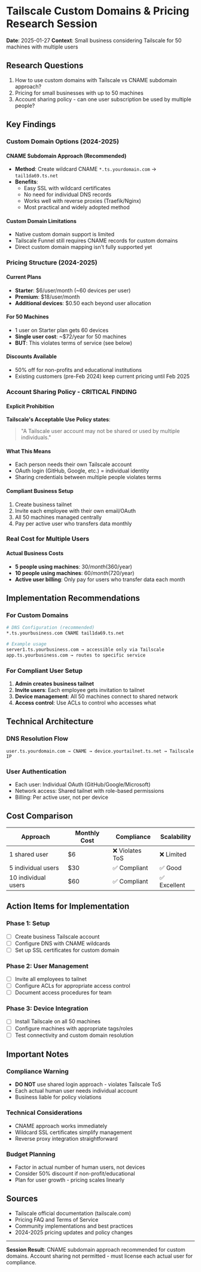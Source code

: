 # Tailscale Custom Domains & Pricing Research Session
**Date**: 2025-01-27
**Context**: Small business considering Tailscale for 50 machines with multiple users

## Research Questions
1. How to use custom domains with Tailscale vs CNAME subdomain approach?
2. Pricing for small businesses with up to 50 machines
3. Account sharing policy - can one user subscription be used by multiple people?

## Key Findings

### Custom Domain Options (2024-2025)

#### CNAME Subdomain Approach (Recommended)
- **Method**: Create wildcard CNAME `*.ts.yourdomain.com` → `tail1da69.ts.net`
- **Benefits**:
  - Easy SSL with wildcard certificates
  - No need for individual DNS records
  - Works well with reverse proxies (Traefik/Nginx)
  - Most practical and widely adopted method

#### Custom Domain Limitations
- Native custom domain support is limited
- Tailscale Funnel still requires CNAME records for custom domains
- Direct custom domain mapping isn't fully supported yet

### Pricing Structure (2024-2025)

#### Current Plans
- **Starter**: $6/user/month (~60 devices per user)
- **Premium**: $18/user/month
- **Additional devices**: $0.50 each beyond user allocation

#### For 50 Machines
- 1 user on Starter plan gets 60 devices
- **Single user cost**: ~$72/year for 50 machines
- **BUT**: This violates terms of service (see below)

#### Discounts Available
- 50% off for non-profits and educational institutions
- Existing customers (pre-Feb 2024) keep current pricing until Feb 2025

### Account Sharing Policy - CRITICAL FINDING

#### Explicit Prohibition
**Tailscale's Acceptable Use Policy states**:
> "A Tailscale user account may not be shared or used by multiple individuals."

#### What This Means
- Each person needs their own Tailscale account
- OAuth login (GitHub, Google, etc.) = individual identity
- Sharing credentials between multiple people violates terms

#### Compliant Business Setup
1. Create business tailnet
2. Invite each employee with their own email/OAuth
3. All 50 machines managed centrally
4. Pay per active user who transfers data monthly

### Real Cost for Multiple Users

#### Actual Business Costs
- **5 people using machines**: $30/month ($360/year)
- **10 people using machines**: $60/month ($720/year)
- **Active user billing**: Only pay for users who transfer data each month

## Implementation Recommendations

### For Custom Domains
```bash
# DNS Configuration (recommended)
*.ts.yourbusiness.com CNAME tail1da69.ts.net

# Example usage
server1.ts.yourbusiness.com → accessible only via Tailscale
app.ts.yourbusiness.com → routes to specific service
```

### For Compliant User Setup
1. **Admin creates business tailnet**
2. **Invite users**: Each employee gets invitation to tailnet
3. **Device management**: All 50 machines connect to shared network
4. **Access control**: Use ACLs to control who accesses what

## Technical Architecture

### DNS Resolution Flow
```
user.ts.yourdomain.com → CNAME → device.yourtailnet.ts.net → Tailscale IP
```

### User Authentication
- Each user: Individual OAuth (GitHub/Google/Microsoft)
- Network access: Shared tailnet with role-based permissions
- Billing: Per active user, not per device

## Cost Comparison

| Approach | Monthly Cost | Compliance | Scalability |
|----------|--------------|------------|-------------|
| 1 shared user | $6 | ❌ Violates ToS | ❌ Limited |
| 5 individual users | $30 | ✅ Compliant | ✅ Good |
| 10 individual users | $60 | ✅ Compliant | ✅ Excellent |

## Action Items for Implementation

### Phase 1: Setup
- [ ] Create business Tailscale account
- [ ] Configure DNS with CNAME wildcards
- [ ] Set up SSL certificates for custom domain

### Phase 2: User Management
- [ ] Invite all employees to tailnet
- [ ] Configure ACLs for appropriate access control
- [ ] Document access procedures for team

### Phase 3: Device Integration
- [ ] Install Tailscale on all 50 machines
- [ ] Configure machines with appropriate tags/roles
- [ ] Test connectivity and custom domain resolution

## Important Notes

### Compliance Warning
- **DO NOT** use shared login approach - violates Tailscale ToS
- Each actual human user needs individual account
- Business liable for policy violations

### Technical Considerations
- CNAME approach works immediately
- Wildcard SSL certificates simplify management
- Reverse proxy integration straightforward

### Budget Planning
- Factor in actual number of human users, not devices
- Consider 50% discount if non-profit/educational
- Plan for user growth - pricing scales linearly

## Sources
- Tailscale official documentation (tailscale.com)
- Pricing FAQ and Terms of Service
- Community implementations and best practices
- 2024-2025 pricing updates and policy changes

---
**Session Result**: CNAME subdomain approach recommended for custom domains. Account sharing not permitted - must license each actual user for compliance.